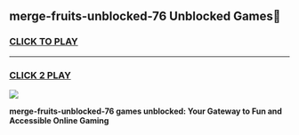 
## merge-fruits-unblocked-76 Unblocked Games👋
<h3>
<a href="https://news.freeplayer.one?title=merge-fruits-unblocked-76&ref=16F">CLICK TO PLAY</a></h3>
<hr>

<h3>
<a href="https://news.freeplayer.one?title=merge-fruits-unblocked-76&ref=16F">CLICK 2 PLAY</a>
  
</h3>

<a href="https://news.freeplayer.one?title=merge-fruits-unblocked-76&ref=16F/"><img src="https://clearcache.store/games.png"></a>


**merge-fruits-unblocked-76 games unblocked: Your Gateway to Fun and Accessible Online Gaming**
